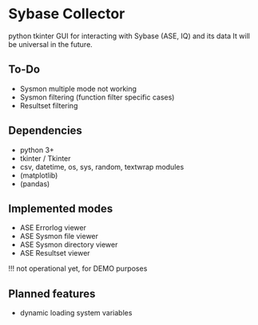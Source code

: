 # Sybase Collector

python tkinter GUI for interacting with Sybase (ASE, IQ) and its data
It will be universal in the future.

## To-Do

- Sysmon multiple mode not working
- Sysmon filtering (function filter specific cases)
- Resultset filtering

## Dependencies

- python 3+
- tkinter / Tkinter
- csv, datetime, os, sys, random, textwrap modules
- (matplotlib)
- (pandas)

## Implemented modes

- ASE Errorlog viewer
- ASE Sysmon file viewer
- ASE Sysmon directory viewer
- ASE Resultset viewer

!!! not operational yet, for DEMO purposes

## Planned features

- dynamic loading system variables
